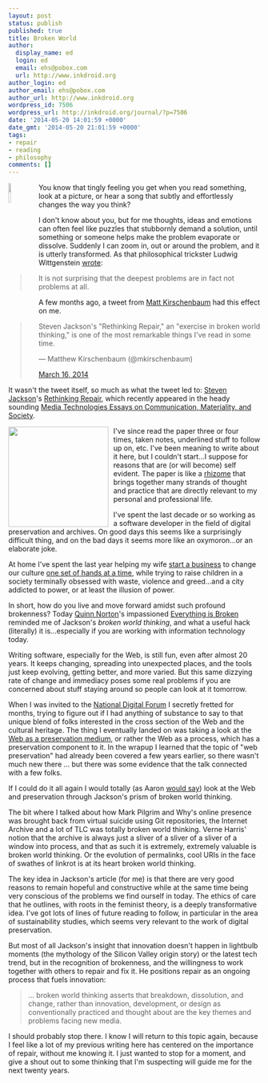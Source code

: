 ```yaml
---
layout: post
status: publish
published: true
title: Broken World
author:
  display_name: ed
  login: ed
  email: ehs@pobox.com
  url: http://www.inkdroid.org
author_login: ed
author_email: ehs@pobox.com
author_url: http://www.inkdroid.org
wordpress_id: 7506
wordpress_url: http://inkdroid.org/journal/?p=7506
date: '2014-05-20 14:01:59 +0000'
date_gmt: '2014-05-20 21:01:59 +0000'
tags:
- repair
- reading
- philosophy
comments: []
---
```

<p><img src="http://inkdroid.org/images/wikipedia.png" style="float: left;
margin-right: 10px; width: 10%;" />You know that tingly feeling you get when you read something, look at a picture, or hear a song that subtly and effortlessly changes the way you think?</p>
<p>I don't know about you, but for me thoughts, ideas and emotions can often feel like puzzles that stubbornly demand a solution, until something or someone helps make the problem evaporate or dissolve. Suddenly I can zoom in, out or around the problem, and it is utterly transformed. As that philosophical trickster Ludwig Wittgenstein <a href="http://www.plzi.com/tekstia/others/tract_4.htm">wrote</a>:</p>
<blockquote>
<p>It is not surprising that the deepest problems are in fact not problems at all.</p>
</blockquote>
<p>A few months ago, a tweet from <a href="http://mkirschenbaum.wordpress.com/">Matt Kirschenbaum</a> had this effect on me.</p>
<p><script async src="//platform.twitter.com/widgets.js" charset="utf-8"></script></p>
<blockquote class="twitter-tweet" lang="en">
<p>
    Steven Jackson's "Rethinking Repair," an "exercise in broken world thinking," is one of the most remarkable things I've read in some time.
  </p>
<p>— Matthew Kirschenbaum (@mkirschenbaum) </p>
<p>  <a href="https://twitter.com/mkirschenbaum/statuses/445254736070311937">March 16, 2014</a>
</p></blockquote>
<p>It wasn't the tweet itself, so much as what the tweet led to: <a href="http://sjackson.infosci.cornell.edu/">Steven Jackson</a>'s <a href="http://sjackson.infosci.cornell.edu/RethinkingRepairPROOFS(reduced)Aug2013.pdf">Rethinking Repair</a>, which recently appeared in the heady sounding <a href="https://mitpress.mit.edu/books/media-technologies">Media Technologies Essays on Communication, Materiality, and Society</a>.</p>
<p><a href="https://secure.flickr.com/photos/inkdroid/14251969913/"><img src="http://inkdroid.org/images/repair.jpg" style="float: left; margin-right: 10px;" width="200" /></a></p>
<p>I've since read the paper three or four times, taken notes, underlined stuff to follow up on, etc. I've been meaning to write about it here, but I couldn't start...I suppose for reasons that are (or will become) self evident. The paper is like a <a href="https://en.wikipedia.org/wiki/Rhizome_(philosophy)">rhizome</a> that brings together many strands of thought and practice that are directly relevant to my personal and professional life.</p>
<p>I've spent the last decade or so working as a software developer in the field of digital preservation and archives. On good days this seems like a surprisingly difficult thing, and on the bad days it seems more like an oxymoron...or an elaborate joke.</p>
<p>At home I've spent the last year helping my wife <a href="http://inkdroid.org/journal/2013/10/03/shutdown-startup/">start a business</a> to change our culture <a href="http://freehandscraftstudio.com">one set of hands at a time</a>, while trying to raise children in a society terminally obsessed with waste, violence and greed...and a city addicted to power, or at least the illusion of power.</p>
<p>In short, how do you live and move forward amidst such profound brokenness? Today <a href="https://twitter.com/quinnnorton">Quinn Norton</a>'s impassioned <a href="https://medium.com/message/81e5f33a24e1">Everything is Broken</a> reminded me of Jackson's <em>broken world thinking</em>, and what a useful hack (literally) it is...especially if you are working with information technology today.</p>
<p>Writing software, especially for the Web, is still fun, even after almost 20 years. It keeps changing, spreading into unexpected places, and the tools just keep evolving, getting better, and more varied. But this same dizzying rate of change and immediacy poses some real problems if you are concerned about stuff staying around so people can look at it tomorrow.</p>
<p>When I was invited to the <a href="http://www.ndf.org.nz/">National Digital Forum</a> I secretly fretted for months, trying to figure out if I had anything of substance to say to that unique blend of folks interested in the cross section of the Web and the cultural heritage. The thing I eventually landed on was taking a look at the <a href="http://inkdroid.org/journal/2013/11/26/the-web-as-a-preservation-medium/">Web as a preservation medium</a>, or rather the Web as a process, which has a preservation component to it. In the wrapup I learned that the topic of "web preservation" had already been covered a few years earlier, so there wasn't much new there ... but there was some evidence that the talk connected with a few folks.</p>
<p>If I could do it all again I would totally (as Aaron <a href="https://twitter.com/search?q=from:thisisaaronland%20i%20would%20totally">would say</a>) look at the Web and preservation through Jackson's prism of broken world thinking.</p>
<p>The bit where I talked about how Mark Pilgrim and Why's online presence was brought back from virtual suicide using Git repositories, the Internet Archive and a lot of TLC was totally broken world thinking. Verne Harris' notion that the archive is always just a sliver of a sliver of a sliver of a window into process, and that as such it is extremely, extremely valuable is broken world thinking. Or the evolution of permalinks, cool URIs in the face of swathes of linkrot is at its heart broken world thinking.</p>
<p>The key idea in Jackson's article (for me) is that there are very good reasons to remain hopeful and constructive while at the same time being very conscious of the problems we find ourself in today. The ethics of care that he outlines, with roots in the feminist theory, is a deeply transformative idea. I've got lots of lines of future reading to follow, in particular in the area of sustainability studies, which seems very relevant to the work of digital preservation.</p>
<p>But most of all Jackson's insight that innovation doesn't happen in lightbulb moments (the mythology of the Silicon Valley origin story) or the latest tech trend, but in the recognition of brokenness, and the willingness to work together with others to repair and fix it. He positions repair as an ongoing process that fuels innovation:</p>
<blockquote>
<p>... broken world thinking asserts that breakdown, dissolution, and change, rather than innovation, development, or design as conventionally practiced and thought about are the key themes and problems facing new media.</p>
</blockquote>
<p>I should probably stop there. I know I will return to this topic again, because I feel like a lot of my previous writing here has centered on the importance of repair, without me knowing it. I just wanted to stop for a moment, and give a shout out to some thinking that I'm suspecting will guide me for the next twenty years.</p>
